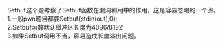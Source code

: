 Setbuf这个题考察了Setbuf函数在漏洞利用中的作用，这是容易忽略的一个点。  
1.一般pwn题目都要Setbuf(stdin(out),0);  
2.Setbuf函数默认缓冲区长度为4096/8192  
3.如果Setbuf调用不当，容易造成长度溢出问题。  
